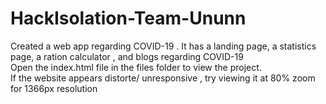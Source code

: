 # HackIsolation-Team-Ununn
Created a web app regarding COVID-19 . It has a landing page, a statistics page, a ration calculator , and blogs regarding COVID-19
<br />
Open the index.html file in the files folder to view the project.
<br />
If the website appears distorte/ unresponsive , try viewing it at 80% zoom for 1366px resolution 
